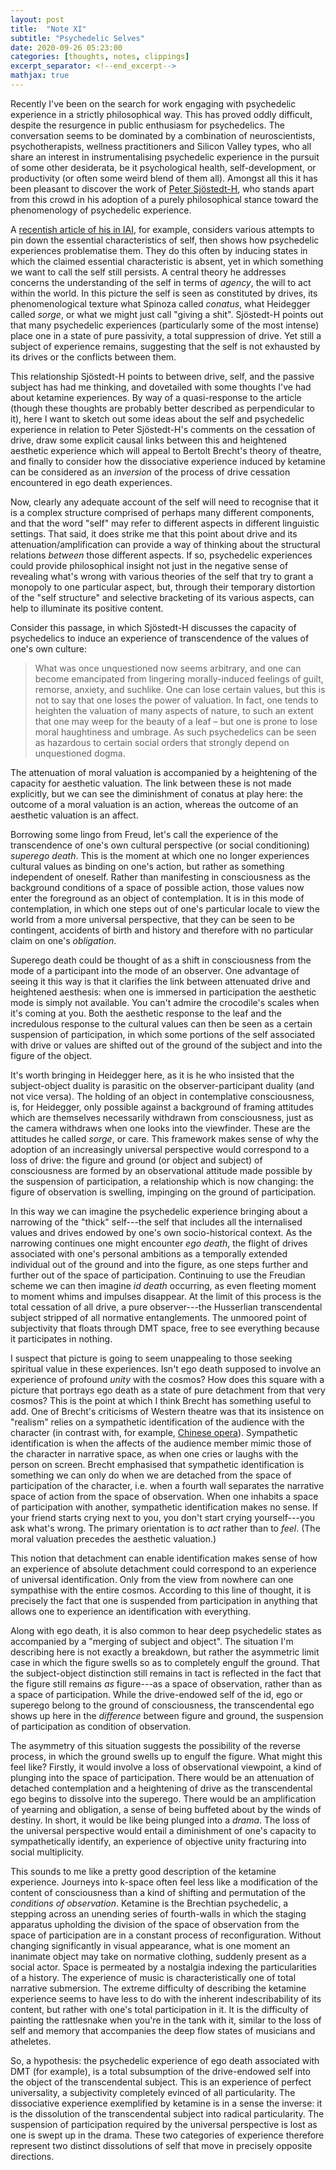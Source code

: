 ```yaml
---
layout: post
title:  "Note XI"
subtitle: "Psychedelic Selves"
date: 2020-09-26 05:23:00
categories: [thoughts, notes, clippings]
excerpt_separator: <!--end_excerpt-->
mathjax: true
---
```


Recently I've been on the search for work engaging with psychedelic experience in a strictly philosophical way. This has proved oddly difficult, despite the resurgence in public enthusiasm for psychedelics. The conversation seems to be dominated by a combination of neuroscientists, psychotherapists, wellness practitioners and Silicon Valley types, who all share an interest in instrumentalising psychedelic experience in the pursuit of some other desiderata, be it psychological health, self-development, or productivity (or often some weird blend of them all). Amongst all this it has been pleasant to discover the work of [Peter Sjöstedt-H](http://www.philosopher.eu/), who stands apart from this crowd in his adoption of a purely philosophical stance toward the phenomenology of psychedelic experience.

A [recentish article of his in IAI](https://iai.tv/articles/the-self-unlocked-auid-1497), for example, considers various attempts to pin down the essential characteristics of self, then shows how psychedelic experiences problematise them. They do this often by inducing states in which the claimed essential characteristic is absent, yet in which something we want to call the self still persists. A central theory he addresses concerns the understanding of the self in terms of _agency_, the will to act within the world. In this picture the self is seen as constituted by drives, its phenomenological texture what Spinoza called _conatus_, what Heidegger called _sorge_, or what we might just call "giving a shit". Sjöstedt-H points out that many psychedelic experiences (particularly some of the most intense) place one in a state of pure passivity, a total suppression of drive. Yet still a subject of experience remains, suggesting that the self is not exhausted by its drives or the conflicts between them.

This relationship Sjöstedt-H points to between drive, self, and the passive subject has had me thinking, and dovetailed with some thoughts I've had about ketamine experiences. By way of a quasi-response to the article (though these thoughts are probably better described as perpendicular to it), here I want to sketch out some ideas about the self and psychedelic experience in relation to Peter Sjöstedt-H's comments on the cessation of drive, draw some explicit causal links between this and heightened aesthetic experience which will appeal to Bertolt Brecht's theory of theatre, and finally to consider how the dissociative experience induced by ketamine can be considered as an _inversion_ of the process of drive cessation encountered in ego death experiences.

<!--end_excerpt-->

Now, clearly any adequate account of the self will need to recognise that it is a complex structure comprised of perhaps many different components, and that the word "self" may refer to different aspects in different linguistic settings. That said, it does strike me that this point about drive and its attenuation/amplification can provide a way of thinking about the structural relations _between_ those different aspects. If so, psychedelic experiences could provide philosophical insight not just in the negative sense of revealing what's wrong with various theories of the self that try to grant a monopoly to one particular aspect, but, through their temporary distortion of the "self structure" and selective bracketing of its various aspects, can help to illuminate its positive content.

Consider this passage, in which Sjöstedt-H discusses the capacity of psychedelics to induce an experience of transcendence of the values of one's own culture:

> What was once unquestioned now seems arbitrary, and one can become emancipated from lingering morally-induced feelings of guilt, remorse, anxiety, and suchlike. One can lose certain values, but this is not to say that one loses the power of valuation. In fact, one tends to heighten the valuation of many aspects of nature, to such an extent that one may weep for the beauty of a leaf – but one is prone to lose moral haughtiness and umbrage. As such psychedelics can be seen as hazardous to certain social orders that strongly depend on unquestioned dogma.

The attenuation of moral valuation is accompanied by a heightening of the capacity for aesthetic valuation. The link between these is not made explicitly, but we can see the diminishment of conatus at play here: the outcome of a moral valuation is an action, whereas the outcome of an aesthetic valuation is an affect.

Borrowing some lingo from Freud, let's call the experience of the transcendence of one's own cultural perspective (or social conditioning) _superego death_. This is the moment at which one no longer experiences cultural values as binding on one's action, but rather as something independent of oneself. Rather than manifesting in consciousness as the background conditions of a space of possible action, those values now enter the foreground as an object of contemplation. It is in this mode of contemplation, in which one steps out of one's particular locale to view the world from a more universal perspective, that they can be seen to be contingent, accidents of birth and history and therefore with no particular claim on one's _obligation_.

Superego death could be thought of as a shift in consciousness from the mode of a participant into the mode of an observer. One advantage of seeing it this way is that it clarifies the link between attenuated drive and heightened aesthesis: when one is immersed in participation the aesthetic mode is simply not available. You can't admire the crocodile's scales when it's coming at you. Both the aesthetic response to the leaf and the incredulous response to the cultural values can then be seen as a certain suspension of participation, in which some portions of the self associated with drive or values are shifted out of the ground of the subject and into the figure of the object.

It's worth bringing in Heidegger here, as it is he who insisted that the subject-object duality is parasitic on the observer-participant duality (and not vice versa). The holding of an object in contemplative consciousness, is, for Heidegger, only possible against a background of framing attitudes which are themselves necessarily withdrawn from consciousness, just as the camera withdraws when one looks into the viewfinder. These are the attitudes he called _sorge_, or care. This framework makes sense of why the adoption of an increasingly universal perspective would correspond to a loss of drive: the figure and ground (or object and subject) of consciousness are formed by an observational attitude made possible by the suspension of participation, a relationship which is now changing: the figure of observation is swelling, impinging on the ground of participation.

In this way we can imagine the psychedelic experience bringing about a narrowing of the "thick" self---the self that includes all the internalised values and drives endowed by one's own socio-historical context. As the narrowing continues one might encounter _ego death_, the flight of drives associated with one's personal ambitions as a temporally extended individual out of the ground and into the figure, as one steps further and further out of the space of participation. Continuing to use the Freudian scheme we can then imagine _id death_ occurring, as even fleeting moment to moment whims and impulses disappear. At the limit of this process is the total cessation of all drive, a pure observer---the Husserlian transcendental subject stripped of all normative entanglements. The unmoored point of subjectivity that floats through DMT space, free to see everything because it participates in nothing.

I suspect that picture is going to seem unappealing to those seeking spiritual value in these experiences. Isn't ego death supposed to involve an experience of profound _unity_ with the cosmos? How does this square with a picture that portrays ego death as a state of pure detachment from that very cosmos? This is the point at which I think Brecht has something useful to add. One of Brecht's criticisms of Western theatre was that its insistence on "realism" relies on a sympathetic identification of the audience with the character (in contrast with, for example, [Chinese opera]({{site.baseurl}}/2020/07/07/brecht.html)). Sympathetic identification is when the affects of the audience member mimic those of the character in narrative space, as when one cries or laughs with the person on screen. Brecht emphasised that sympathetic identification is something we can only do when we are detached from the space of participation of the character, i.e. when a fourth wall separates the narrative space of action from the space of observation. When one inhabits a space of participation with another, sympathetic identification makes no sense. If your friend starts crying next to you, you don't start crying yourself---you ask what's wrong. The primary orientation is to _act_ rather than to _feel_. (The moral valuation precedes the aesthetic valuation.)

This notion that detachment can enable identification makes sense of how an experience of absolute detachment could correspond to an experience of universal identification. Only from the view from nowhere can one sympathise with the entire cosmos. According to this line of thought, it is precisely the fact that one is suspended from participation in anything that allows one to experience an identification with everything.

Along with ego death, it is also common to hear deep psychedelic states as accompanied by a "merging of subject and object". The situation I'm describing here is not exactly a breakdown, but rather the asymmetric limit case in which the figure swells so as to completely engulf the ground. That the subject-object distinction still remains in tact is reflected in the fact that the figure still remains _as_ figure---as a space of observation, rather than as a space of participation. While the drive-endowed self of the id, ego or superego belong to the ground of consciousness, the transcendental ego shows up here in the _difference_ between figure and ground, the suspension of participation as condition of observation.

The asymmetry of this situation suggests the possibility of the reverse process, in which the ground swells up to engulf the figure. What might this feel like? Firstly, it would involve a loss of observational viewpoint, a kind of plunging into the space of participation. There would be an attenuation of detached contemplation and a heightening of drive as the transcendental ego begins to dissolve into the superego. There would be an amplification of yearning and obligation, a sense of being buffeted about by the winds of destiny. In short, it would be like being plunged into a _drama_. The loss of the universal perspective would entail a diminishment of one's capacity to sympathetically identify, an experience of objective unity fracturing into social multiplicity.

This sounds to me like a pretty good description of the ketamine experience. Journeys into k-space often feel less like a modification of the content of consciousness than a kind of shifting and permutation of the _conditions of observation_. Ketamine is the Brechtian psychedelic, a stepping across an unending series of fourth-walls in which the staging apparatus upholding the division of the space of observation from the space of participation are in a constant process of reconfiguration. Without changing significantly in visual appearance, what is one moment an inanimate object may take on normative clothing, suddenly present as a social actor. Space is permeated by a nostalgia indexing the particularities of a history. The experience of music is characteristically one of total narrative submersion. The extreme difficulty of describing the ketamine experience seems to have less to do with the inherent indescribability of its content, but rather with one's total participation in it. It is the difficulty of painting the rattlesnake when you're in the tank with it, similar to the loss of self and memory that accompanies the deep flow states of musicians and atheletes.

So, a hypothesis: the psychedelic experience of ego death associated with DMT (for example), is a total subsumption of the drive-endowed self into the object of the transcendental subject. This is an experience of perfect universality, a subjectivity completely evinced of all particularity. The dissociative experience exemplified by ketamine is in a sense the inverse: it is the dissolution of the transcendental subject into radical particularity. The suspension of participation required by the universal perspective is lost as one is swept up in the drama. These two categories of experience therefore represent two distinct dissolutions of self that move in precisely opposite directions.
